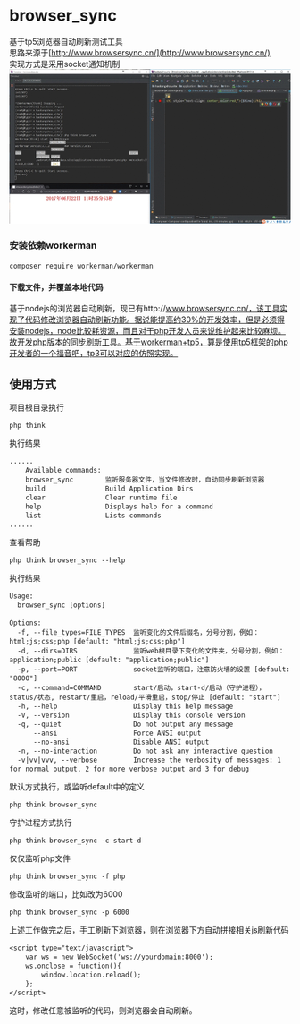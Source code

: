 # browser_sync
基于tp5浏览器自动刷新测试工具  
思路来源于[http://www.browsersync.cn/](http://www.browsersync.cn/)  
实现方式是采用socket通知机制  
![image](https://github.com/skj198568/images/raw/master/browser_sync/browser_sync.gif)
### 安装依赖workerman
`composer require workerman/workerman`
#### 下载文件，并覆盖本地代码

基于nodejs的浏览器自动刷新，现已有http://www.browsersync.cn/，该工具实现了代码修改浏览器自动刷新功能。据说能提高约30%的开发效率，但是必须得安装nodejs，node比较耗资源，而且对于php开发人员来说维护起来比较麻烦。故开发php版本的同步刷新工具。基于workerman+tp5，算是使用tp5框架的php开发者的一个福音吧，tp3可以对应的仿照实现。
## 使用方式
项目根目录执行  
```
php think
```  
执行结果 
```  
......  
    Available commands:   
    browser_sync        监听服务器文件，当文件修改时，自动同步刷新浏览器
    build               Build Application Dirs
    clear               Clear runtime file
    help                Displays help for a command
    list                Lists commands
......
```
查看帮助
```
php think browser_sync --help
```
执行结果

```
Usage:
  browser_sync [options]

Options:
  -f, --file_types=FILE_TYPES  监听变化的文件后缀名，分号分割，例如：html;js;css;php [default: "html;js;css;php"]
  -d, --dirs=DIRS              监听web根目录下变化的文件夹，分号分割，例如：application;public [default: "application;public"]
  -p, --port=PORT              socket监听的端口，注意防火墙的设置 [default: "8000"]
  -c, --command=COMMAND        start/启动，start-d/启动（守护进程），status/状态, restart/重启，reload/平滑重启，stop/停止 [default: "start"]
  -h, --help                   Display this help message
  -V, --version                Display this console version
  -q, --quiet                  Do not output any message
      --ansi                   Force ANSI output
      --no-ansi                Disable ANSI output
  -n, --no-interaction         Do not ask any interactive question
  -v|vv|vvv, --verbose         Increase the verbosity of messages: 1 for normal output, 2 for more verbose output and 3 for debug
```  
默认方式执行，或监听default中的定义
```
php think browser_sync
```
守护进程方式执行

```
php think browser_sync -c start-d
```
仅仅监听php文件
```
php think browser_sync -f php
```
修改监听的端口，比如改为6000
```
php think browser_sync -p 6000
```
上述工作做完之后，手工刷新下浏览器，则在浏览器下方自动拼接相关js刷新代码
```
<script type="text/javascript">
    var ws = new WebSocket('ws://yourdomain:8000');
    ws.onclose = function(){
        window.location.reload();
    };
</script>
```
这时，修改任意被监听的代码，则浏览器会自动刷新。